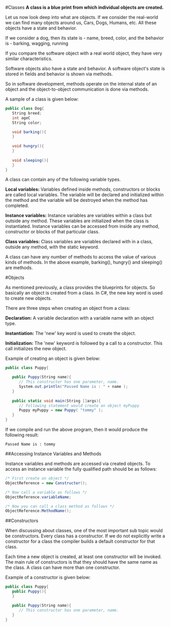 #Classes
__A class is a blue print from which individual objects are created.__

Let us now look deep into what are objects. If we consider the real-world we can find many objects around us, Cars, Dogs, Humans, etc. All these objects have a state and behavior.

If we consider a dog, then its state is - name, breed, color, and the behavior is - barking, wagging, running

If you compare the software object with a real world object, they have very similar characteristics.

Software objects also have a state and behavior. A software object's state is stored in fields and behavior is shown via methods.

So in software development, methods operate on the internal state of an object and the object-to-object communication is done via methods.

A sample of a class is given below:
```c#
public class Dog{
   String breed;
   int ageC
   String color;

   void barking(){
   }
   
   void hungry(){
   }
   
   void sleeping(){
   }
}
```
A class can contain any of the following variable types.

__Local variables:__ Variables defined inside methods, constructors or blocks are called local variables. The variable will be declared and initialized within the method and the variable will be destroyed when the method has completed.

__Instance variables:__ Instance variables are variables within a class but outside any method. These variables are initialized when the class is instantiated. Instance variables can be accessed from inside any method, constructor or blocks of that particular class.

__Class variables:__ Class variables are variables declared with in a class, outside any method, with the static keyword.

A class can have any number of methods to access the value of various kinds of methods. In the above example, barking(), hungry() and sleeping() are methods.

#Objects

As mentioned previously, a class provides the blueprints for objects. So basically an object is created from a class. In C#, the new key word is used to create new objects.

There are three steps when creating an object from a class:

__Declaration:__ A variable declaration with a variable name with an object type.

__Instantiation:__ The 'new' key word is used to create the object.

__Initialization:__ The 'new' keyword is followed by a call to a constructor. This call initializes the new object.

Example of creating an object is given below:
```c#
public class Puppy{

   public Puppy(String name){
      // This constructor has one parameter, name.
      System.out.println("Passed Name is : " + name ); 
   }
   
   public static void main(String []args){
      // Following statement would create an object myPuppy
      Puppy myPuppy = new Puppy( "tommy" );
   }
}
```
If we compile and run the above program, then it would produce the following result:
```
Passed Name is : tommy
```

##Accessing Instance Variables and Methods

Instance variables and methods are accessed via created objects. To access an instance variable the fully qualified path should be as follows:
```c#
/* First create an object */
ObjectReference = new Constructor();

/* Now call a variable as follows */
ObjectReference.variableName;

/* Now you can call a class method as follows */
ObjectReference.MethodName();
```

##Constructors

When discussing about classes, one of the most important sub topic would be constructors. Every class has a constructor. If we do not explicitly write a constructor for a class the compiler builds a default constructor for that class.

Each time a new object is created, at least one constructor will be invoked. The main rule of constructors is that they should have the same name as the class. A class can have more than one constructor.

Example of a constructor is given below:
```c#
public class Puppy{
   public Puppy(){
   }

   public Puppy(String name){
      // This constructor has one parameter, name.
   }
}
```
